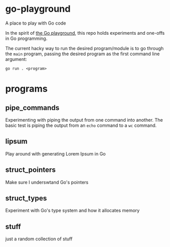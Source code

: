 # go-playground
A place to play with Go code

In the spirit of [the Go playground](https://go.dev/play/), this repo holds experiments and one-offs in Go programming.

The current hacky way to run the desired program/module is to go through the `main` program, passing the desired program as the first command line argument:

```
go run . <program>
```

# programs

## pipe_commands
Experimenting with piping the output from one command into another.
The basic test is piping the output from an `echo` command to a `wc` command.

## lipsum
Play around with generating Lorem Ipsum in Go

## struct_pointers
Make sure I underswtand Go's pointers

## struct_types
Experiment with Go's type system and how it allocates memory

## stuff
just a random collection of stuff